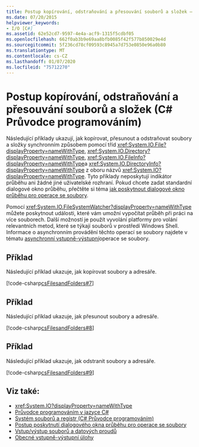 ```yaml
---
title: Postup kopírování, odstraňování a přesouvání souborů a složek – C# Průvodce programováním
ms.date: 07/20/2015
helpviewer_keywords:
- I/O [C#]
ms.assetid: 62e52cd7-9597-4e4a-acf9-1315f5cdbf05
ms.openlocfilehash: 662f0ab3b9e69aa8bfb0085f42f577b850029e4d
ms.sourcegitcommit: 5f236cd78cf09593c8945a7d753e0850e96a0b80
ms.translationtype: MT
ms.contentlocale: cs-CZ
ms.lasthandoff: 01/07/2020
ms.locfileid: "75712270"
---
```

# <a name="how-to-copy-delete-and-move-files-and-folders-c-programming-guide"></a>Postup kopírování, odstraňování a přesouvání souborů a složek (C# Průvodce programováním)
Následující příklady ukazují, jak kopírovat, přesunout a odstraňovat soubory a složky synchronním způsobem pomocí tříd <xref:System.IO.File?displayProperty=nameWithType>, <xref:System.IO.Directory?displayProperty=nameWithType>, <xref:System.IO.FileInfo?displayProperty=nameWithType>a <xref:System.IO.DirectoryInfo?displayProperty=nameWithType> z oboru názvů <xref:System.IO?displayProperty=nameWithType>. Tyto příklady neposkytují indikátor průběhu ani žádné jiné uživatelské rozhraní. Pokud chcete zadat standardní dialogové okno průběhu, přečtěte si téma [jak poskytnout dialogové okno průběhu pro operace se soubory](how-to-provide-a-progress-dialog-box-for-file-operations.md).  
  
 Pomocí <xref:System.IO.FileSystemWatcher?displayProperty=nameWithType> můžete poskytnout události, které vám umožní vypočítat průběh při práci na více souborech. Další možností je použít vyvolání platformy pro volání relevantních metod, které se týkají souborů v prostředí Windows Shell. Informace o asynchronním provádění těchto operací se soubory najdete v tématu [asynchronní vstupně-výstupní](../../../standard/io/asynchronous-file-i-o.md)operace se soubory.  
  
## <a name="example"></a>Příklad  
 Následující příklad ukazuje, jak kopírovat soubory a adresáře.  
  
 [!code-csharp[csFilesandFolders#7](~/samples/snippets/csharp/VS_Snippets_VBCSharp/csFilesAndFolders/CS/FileIteration.cs#7)]  
  
## <a name="example"></a>Příklad  
 Následující příklad ukazuje, jak přesunout soubory a adresáře.  
  
 [!code-csharp[csFilesandFolders#8](~/samples/snippets/csharp/VS_Snippets_VBCSharp/csFilesAndFolders/CS/FileIteration.cs#8)]  
  
## <a name="example"></a>Příklad  
 Následující příklad ukazuje, jak odstranit soubory a adresáře.  
  
 [!code-csharp[csFilesandFolders#9](~/samples/snippets/csharp/VS_Snippets_VBCSharp/csFilesAndFolders/CS/FileIteration.cs#9)]  
  
## <a name="see-also"></a>Viz také:

- <xref:System.IO?displayProperty=nameWithType>
- [Průvodce programováním v jazyce C#](../index.md)
- [Systém souborů a registr (C# Průvodce programováním)](index.md)
- [Postup poskytnutí dialogového okna průběhu pro operace se soubory](how-to-provide-a-progress-dialog-box-for-file-operations.md)
- [Vstup/výstup souborů a datových proudů](../../../standard/io/index.md)
- [Obecné vstupně-výstupní úlohy](../../../standard/io/common-i-o-tasks.md)
